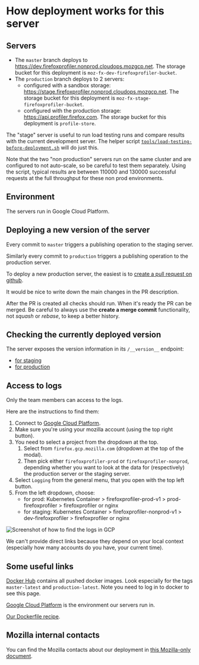 # How deployment works for this server

## Servers

- The `master` branch deploys to https://dev.firefoxprofiler.nonprod.cloudops.mozgcp.net. The storage bucket for this deployment is `moz-fx-dev-firefoxprofiler-bucket`.
- The `production` branch deploys to 2 servers:
  - configured with a sandbox storage: https://stage.firefoxprofiler.nonprod.cloudops.mozgcp.net. The storage bucket for this deployment is `moz-fx-stage-firefoxprofiler-bucket`.
  - configured with the production storage: https://api.profiler.firefox.com. The storage bucket for this deployment is `profile-store`.

The "stage" server is useful to run load testing runs and compare results with
the current development server. The helper script
[`tools/load-testing-before-deployment.sh`](../tools/load-testing-before-deployment.sh) will do just this.

Note that the two "non production" servers run on the same cluster and are
configured to not auto-scale, so be careful to test them separately. Using the
script, typical results are between 110000 and 130000 successful requests at the
full throughput for these non prod environments.

## Environment

The servers run in Google Cloud Platform.

## Deploying a new version of the server

Every commit to `master` triggers a publishing operation to the staging server.

Similarly every commit to `production` triggers a publishing operation to the
production server.

To deploy a new production server, the easiest is to [create a pull request on
github](https://github.com/firefox-devtools/profiler-server/compare/production...master?expand=1).

It would be nice to write down the main changes in the PR description.

After the PR is created all checks should run. When it's ready the PR can be
merged. Be careful to always use the **create a merge commit** functionality,
not _squash_ or _rebase_, to keep a better history.

## Checking the currently deployed version

The server exposes the version information in its `/__version__` endpoint:

- [for staging](https://dev.firefoxprofiler.nonprod.cloudops.mozgcp.net/__version__)
- [for production](https://api.profiler.firefox.com/__version__)

## Access to logs

Only the team members can access to the logs.

Here are the instructions to find them:

1. Connect to [Google Cloud Platform](https://console.cloud.google.com/).
2. Make sure you're using your mozilla account (using the top right button).
3. You need to select a project from the dropdown at the top.
   1. Select from `firefox.gcp.mozilla.com` (dropdown at the top of the modal).
   2. Then pick either `firefoxprofiler-prod` or `firefoxprofiler-nonprod`,
      depending whether you want to look at the data for (respectively) the
      production server or the staging server.
4. Select `Logging` from the general menu, that you open with the top left
   button.
5. From the left dropdown, choose:
   - for prod: Kubernetes Container > firefoxprofiler-prod-v1 > prod-firefoxprofiler > firefoxprofiler or nginx
   - for staging: Kubernetes Container > firefoxprofiler-nonprod-v1 > dev-firefoxprofiler > firefoxprofiler or nginx

![Screenshot of how to find the logs in GCP](./images/finding-logs-in-gcp.png)

We can't provide direct links because they depend on your local context
(especially how many accounts do you have, your current time).

## Some useful links

[Docker Hub](https://hub.docker.com/repository/docker/mozilla/profiler-server/)
contains all pushed docker images. Look especially for the tags `master-latest`
and `production-latest`. Note you need to log in to docker to see this page.

[Google Cloud Platform](https://console.cloud.google.com/) is the environment
our servers run in.

[Our Dockerfile recipe](https://github.com/firefox-devtools/profiler-server/blob/master/Dockerfile).

## Mozilla internal contacts

You can find the Mozilla contacts about our deployment in [this Mozilla-only
document](https://docs.google.com/document/d/16YRafdIbk4aFgu4EZjMEjX4F6jIcUJQsazW9AORNvfY/edit).
